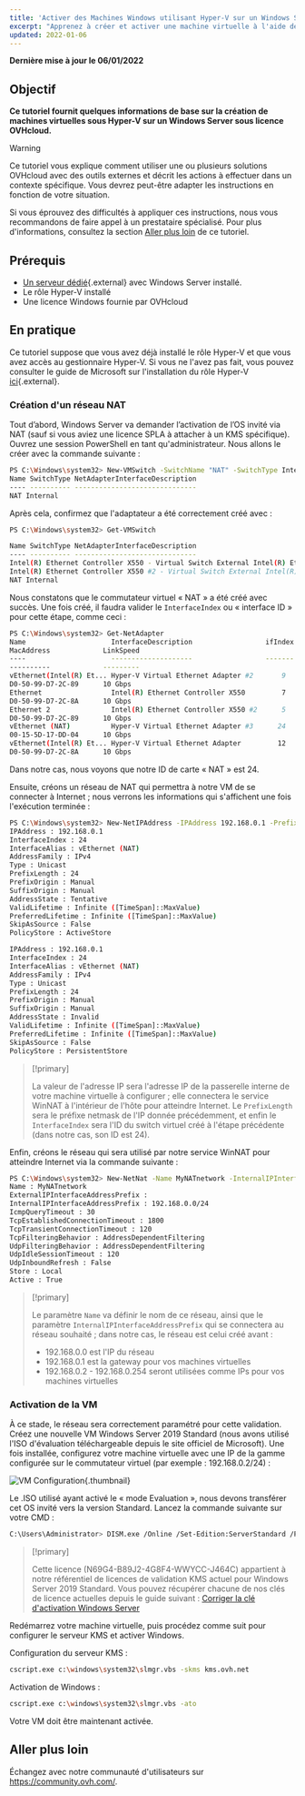 ```yaml
---
title: 'Activer des Machines Windows utilisant Hyper-V sur un Windows Server sous licence OVHcloud'
excerpt: "Apprenez à créer et activer une machine virtuelle à l'aide de Hyper-V sur un serveur Windows sous licence OVHcloud"
updated: 2022-01-06
---
```


**Dernière mise à jour le 06/01/2022**

## Objectif

**Ce tutoriel fournit quelques informations de base sur la création de machines virtuelles sous Hyper-V sur un Windows Server sous licence OVHcloud.**

> [!warning]
> Ce tutoriel vous explique comment utiliser une ou plusieurs solutions OVHcloud avec des outils externes et décrit les actions à effectuer dans un contexte spécifique. Vous devrez peut-être adapter les instructions en fonction de votre situation.
>
> Si vous éprouvez des difficultés à appliquer ces instructions, nous vous recommandons de faire appel à un prestataire spécialisé. Pour plus d'informations, consultez la section [Aller plus loin](#gofurther) de ce tutoriel.
>

## Prérequis

- [Un serveur dédié](https://www.ovhcloud.com/fr-ca/bare-metal){.external} avec Windows Server installé.
- Le rôle Hyper-V installé
- Une licence Windows fournie par OVHcloud

## En pratique

Ce tutoriel suppose que vous avez déjà installé le rôle Hyper-V et que vous avez accès au gestionnaire Hyper-V. Si vous ne l'avez pas fait, vous pouvez consulter le guide de Microsoft sur l'installation du rôle Hyper-V [ici](https://docs.microsoft.com/fr-ca/windows-server/virtualization/hyper-v/get-started/install-the-hyper-v-role-on-windows-server){.external}.

### Création d'un réseau NAT

Tout d’abord, Windows Server va demander l’activation de l’OS invité via NAT (sauf si vous aviez une licence SPLA à attacher à un KMS spécifique). Ouvrez une session PowerShell en tant qu'administrateur. Nous allons le créer avec la commande suivante :

```sh
PS C:\Windows\system32> New-VMSwitch -SwitchName "NAT" -SwitchType Internal
Name SwitchType NetAdapterInterfaceDescription
---- ---------- ------------------------------
NAT Internal
```

Après cela, confirmez que l'adaptateur a été correctement créé avec :

```sh
PS C:\Windows\system32> Get-VMSwitch

Name SwitchType NetAdapterInterfaceDescription
---- ---------- ------------------------------
Intel(R) Ethernet Controller X550 - Virtual Switch External Intel(R) Ethernet Controller X550
Intel(R) Ethernet Controller X550 #2 - Virtual Switch External Intel(R) Ethernet Controller X550 #2
NAT Internal
```

Nous constatons que le commutateur virtuel « NAT » a été créé avec succès. Une fois créé, il faudra valider le `InterfaceIndex` ou « interface ID » pour cette étape, comme ceci :

```sh
PS C:\Windows\system32> Get-NetAdapter
Name                     InterfaceDescription                  ifIndex Status
MacAddress             LinkSpeed
----                     --------------------                  ------- ------
----------             ---------
vEthernet(Intel(R) Et... Hyper-V Virtual Ethernet Adapter #2       9      Up 
D0-50-99-D7-2C-89      10 Gbps
Ethernet                 Intel(R) Ethernet Controller X550         7      Up 
D0-50-99-D7-2C-8A      10 Gbps
Ethernet 2               Intel(R) Ethernet Controller X550 #2      5      Up 
D0-50-99-D7-2C-89      10 Gbps
vEthernet (NAT)          Hyper-V Virtual Ethernet Adapter #3      24      Up 
00-15-5D-17-DD-04      10 Gbps
vEthernet(Intel(R) Et... Hyper-V Virtual Ethernet Adapter         12      Up 
D0-50-99-D7-2C-8A      10 Gbps
```

Dans notre cas, nous voyons que notre ID de carte « NAT » est 24.

Ensuite, créons un réseau de NAT qui permettra à notre VM de se connecter à Internet ; nous verrons les informations qui s'affichent une fois l'exécution terminée :

```sh
PS C:\Windows\system32> New-NetIPAddress -IPAddress 192.168.0.1 -PrefixLength 24 -InterfaceIndex 24
IPAddress : 192.168.0.1
InterfaceIndex : 24
InterfaceAlias : vEthernet (NAT)
AddressFamily : IPv4
Type : Unicast
PrefixLength : 24
PrefixOrigin : Manual
SuffixOrigin : Manual
AddressState : Tentative
ValidLifetime : Infinite ([TimeSpan]::MaxValue)
PreferredLifetime : Infinite ([TimeSpan]::MaxValue)
SkipAsSource : False
PolicyStore : ActiveStore

IPAddress : 192.168.0.1
InterfaceIndex : 24
InterfaceAlias : vEthernet (NAT)
AddressFamily : IPv4
Type : Unicast
PrefixLength : 24
PrefixOrigin : Manual
SuffixOrigin : Manual
AddressState : Invalid
ValidLifetime : Infinite ([TimeSpan]::MaxValue)
PreferredLifetime : Infinite ([TimeSpan]::MaxValue)
SkipAsSource : False
PolicyStore : PersistentStore
```

> [!primary]
> 
> La valeur de l'adresse IP sera l'adresse IP de la passerelle interne de votre machine virtuelle à configurer ; elle connectera le service WinNAT à l'intérieur de l'hôte pour atteindre Internet. Le `PrefixLength` sera le préfixe netmask de l'IP donnée précédemment, et enfin le `InterfaceIndex` sera l'ID du switch virtuel créé à l'étape précédente (dans notre cas, son ID est 24).
>

Enfin, créons le réseau qui sera utilisé par notre service WinNAT pour atteindre Internet via la commande suivante :

```sh
PS C:\Windows\system32> New-NetNat -Name MyNATnetwork -InternalIPInterfaceAddressPrefix 192.168.0.0/24
Name : MyNATnetwork
ExternalIPInterfaceAddressPrefix :
InternalIPInterfaceAddressPrefix : 192.168.0.0/24
IcmpQueryTimeout : 30
TcpEstablishedConnectionTimeout : 1800
TcpTransientConnectionTimeout : 120
TcpFilteringBehavior : AddressDependentFiltering
UdpFilteringBehavior : AddressDependentFiltering
UdpIdleSessionTimeout : 120
UdpInboundRefresh : False
Store : Local
Active : True
```

> [!primary]
> 
> Le paramètre `Name` va définir le nom de ce réseau, ainsi que le paramètre `InternalIPInterfaceAddressPrefix` qui se connectera au réseau souhaité ; dans notre cas, le réseau est celui créé avant :
>
> - 192.168.0.0 est l'IP du réseau
> - 192.168.0.1 est la gateway pour vos machines virtuelles
> - 192.168.0.2 - 192.168.0.254 seront utilisées comme IPs pour vos machines virtuelles
>

### Activation de la VM

À ce stade, le réseau sera correctement paramétré pour cette validation. Créez une nouvelle VM Windows Server 2019 Standard (nous avons utilisé l'ISO d'évaluation téléchargeable depuis le site officiel de Microsoft). Une fois installée, configurez votre machine virtuelle avec une IP de la gamme configurée sur le commutateur virtuel (par exemple : 192.168.0.2/24) :

![VM Configuration](images/vm-conf.png){.thumbnail}

Le .ISO utilisé ayant activé le « mode Evaluation », nous devons transférer cet OS invité vers la version Standard. Lancez la commande suivante sur votre CMD :

```sh
C:\Users\Administrator> DISM.exe /Online /Set-Edition:ServerStandard /ProductKey:N69G4-B89J2-4G8F4-WWYCCJ464C /AcceptEula
```

> [!primary]
> 
> Cette licence (N69G4-B89J2-4G8F4-WWYCC-J464C) appartient à notre référentiel de licences de validation KMS actuel pour Windows Server 2019 Standard. Vous pouvez récupérer chacune de nos clés de licence actuelles depuis le guide suivant : [Corriger la clé d'activation Windows Server](/pages/cloud/dedicated/windows_key)
>

Redémarrez votre machine virtuelle, puis procédez comme suit pour configurer le serveur KMS et activer Windows.

Configuration du serveur KMS :

```sh
cscript.exe c:\windows\system32\slmgr.vbs -skms kms.ovh.net 
```

Activation de Windows :

```sh
cscript.exe c:\windows\system32\slmgr.vbs -ato
```

Votre VM doit être maintenant activée.

## Aller plus loin

Échangez avec notre communauté d'utilisateurs sur <https://community.ovh.com/>.
